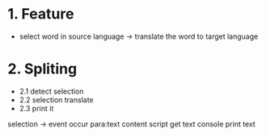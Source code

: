 # 1. Feature
- select word in source language -> translate the word to target language

# 2. Spliting
- 2.1 detect selection
- 2.2 selection translate
- 2.3 print it


selection -> event occur para:text
content script get text 
console print text
